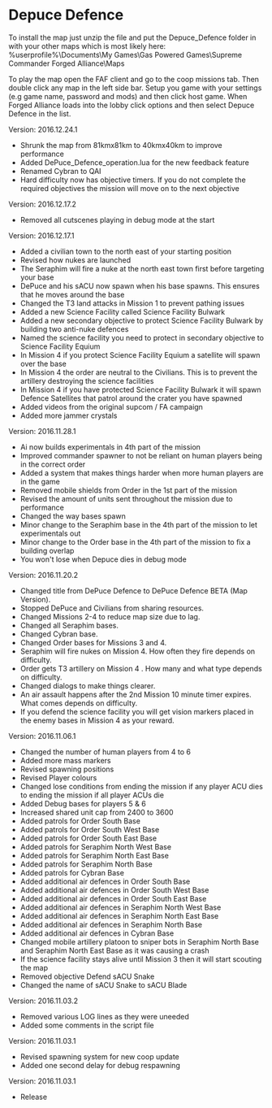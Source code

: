 # Depuce Defence

To install the map just unzip the file and put the Depuce_Defence folder in with your other maps which is most likely here: %userprofile%\Documents\My Games\Gas Powered Games\Supreme Commander Forged Alliance\Maps

To play the map open the FAF client and go to the coop missions tab. Then double click any map in the left side bar. Setup you game with your settings (e.g game name, password and mods) and then click host game. When Forged Alliance loads into the lobby click options and then select Depuce Defence in the list.

Version: 2016.12.24.1
- Shrunk the map from 81kmx81km to 40kmx40km to improve performance
- Added DePuce_Defence_operation.lua for the new feedback feature
- Renamed Cybran to QAI
- Hard difficulty now has objective timers. If you do not complete the required objectives the mission will move on to the next objective

Version: 2016.12.17.2

- Removed all cutscenes playing in debug mode at the start


Version: 2016.12.17.1

- Added a civilian town to the north east of your starting position
- Revised how nukes are launched
- The Seraphim will fire a nuke at the north east town first before targeting your base
- DePuce and his sACU now spawn when his base spawns. This ensures that he moves around the base
- Changed the T3 land attacks in Mission 1 to prevent pathing issues
- Added a new Science Facility called Science Facility Bulwark
- Added a new secondary objective to protect Science Facility Bulwark by building two anti-nuke defences
- Named the science facility you need to protect in secondary objective to Science Facility Equium
- In Mission 4 if you protect Science Facility Equium a satellite will spawn over the base
- In Mission 4 the order are neutral to the Civilians. This is to prevent the artillery destroying the science facilities
- In Mission 4 if you have protected Science Facility Bulwark it will spawn Defence Satellites that patrol around the crater you have spawned
- Added videos from the original supcom / FA campaign
- Added more jammer crystals


Version: 2016.11.28.1

- Ai now builds experimentals in 4th part of the mission
- Improved commander spawner to not be reliant on human players being in the correct order
- Added a system that makes things harder when more human players are in the game
- Removed mobile shields from Order in the 1st part of the mission
- Revised the amount of units sent throughout the mission due to performance
- Changed the way bases spawn
- Minor change to the Seraphim base in the 4th part of the mission to let experimentals out
- Minor change to the Order base in the 4th part of the mission to fix a building overlap
- You won't lose when Depuce dies in debug mode

Version: 2016.11.20.2

- Changed title from DePuce Defence to DePuce Defence BETA (Map Version).
- Stopped DePuce and Civilians from sharing resources.
- Changed Missions 2-4 to reduce map size due to lag.
- Changed all Seraphim bases.
- Changed Cybran base.
- Changed Order bases for Missions 3 and 4.
- Seraphim will fire nukes on Mission 4. How often they fire depends on difficulty.
- Order gets T3 artillery on Mission 4 . How many and what type depends on difficulty.
- Changed dialogs to make things clearer.
- An air assault happens after the 2nd Mission 10 minute timer expires. What comes depends on difficulty.
- If you defend the science facility you will get vision markers placed in the enemy bases in Mission 4 as your reward.


Version: 2016.11.06.1

- Changed the number of human players from 4 to 6
- Added more mass markers
- Revised spawning positions
- Revised Player colours
- Changed lose conditions from ending the mission if any player ACU dies to ending the mission if all player ACUs die
- Added Debug bases for players 5 & 6
- Increased shared unit cap from 2400 to 3600
- Added patrols for Order South Base
- Added patrols for Order South West Base
- Added patrols for Order South East Base
- Added patrols for Seraphim North West Base
- Added patrols for Seraphim North East Base
- Added patrols for Seraphim North Base
- Added patrols for Cybran Base
- Added additional air defences in Order South Base
- Added additional air defences in Order South West Base
- Added additional air defences in Order South East Base
- Added additional air defences in Seraphim North West Base
- Added additional air defences in Seraphim North East Base
- Added additional air defences in Seraphim North Base
- Added additional air defences in Cybran Base
- Changed mobile artillery platoon to sniper bots in Seraphim North Base and Seraphim North East Base as it was causing a crash
- If the science facility stays alive until Mission 3 then it will start scouting the map
- Removed objective Defend sACU Snake
- Changed the name of sACU Snake to sACU Blade

Version: 2016.11.03.2

- Removed various LOG lines as they were uneeded
- Added some comments in the script file

Version: 2016.11.03.1

- Revised spawning system for new coop update
- Added one second delay for debug respawning

Version: 2016.11.03.1

- Release
